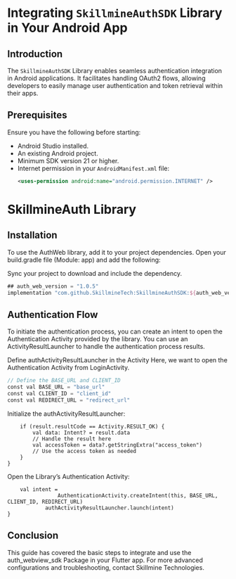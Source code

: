 # Integrating `SkillmineAuthSDK` Library in Your Android App

## Introduction

The `SkillmineAuthSDK` Library enables seamless authentication integration in Android applications. It facilitates handling OAuth2 flows, allowing developers to easily manage user authentication and token retrieval within their apps.

## Prerequisites

Ensure you have the following before starting:

- Android Studio installed.
- An existing Android project.
- Minimum SDK version 21 or higher.
- Internet permission in your `AndroidManifest.xml` file:
  ```xml
  <uses-permission android:name="android.permission.INTERNET" />

# SkillmineAuth Library

## Installation
To use the AuthWeb library, add it to your project dependencies. Open your build.gradle file (Module: app) and add the following:

Sync your project to download and include the dependency.

```gradle
## auth_web_version = "1.0.5"
implementation "com.github.SkillmineTech:SkillmineAuthSDK:${auth_web_version}

```

## Authentication Flow
To initiate the authentication process, you can create an intent to open the Authentication Activity provided by the library. You can use an ActivityResultLauncher to handle the authentication process results.

Define authActivityResultLauncher in the Activity
Here, we want to open the Authentication Activity from LoginActivity.

```gradle
// Define the BASE_URL and CLIENT_ID
const val BASE_URL = "base_url"
const val CLIENT_ID = "client_id"
const val REDIRECT_URL = "redirect_url"
```
Initialize the authActivityResultLauncher:

```val authActivityResultLauncher = registerForActivityResult(ActivityResultContracts.StartActivityForResult()) { result ->
    if (result.resultCode == Activity.RESULT_OK) {
        val data: Intent? = result.data
        // Handle the result here
        val accessToken = data?.getStringExtra("access_token")
        // Use the access token as needed
    }
}
```
Open the Library’s Authentication Activity:
```loginButton.setOnClickListener {
    val intent =
                AuthenticationActivity.createIntent(this, BASE_URL, CLIENT_ID, REDIRECT_URL)
            authActivityResultLauncher.launch(intent)
}
```
## Conclusion
This guide has covered the basic steps to integrate and use the auth_webview_sdk Package in your Flutter app. For more advanced configurations and troubleshooting, contact Skillmine Technologies.
